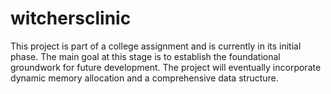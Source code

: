 # witchersclinic

This project is part of a college assignment and is currently in its initial phase. The main goal at this stage is to establish the foundational groundwork for future development. The project will eventually incorporate dynamic memory allocation and a comprehensive data structure.
